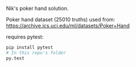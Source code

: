 Nik's poker hand solution.

Poker hand dataset (25010 truths) used from:
https://archive.ics.uci.edu/ml/datasets/Poker+Hand

requires pytest:

```bash
pip install pytest
# In this repo's folder
py.test
```